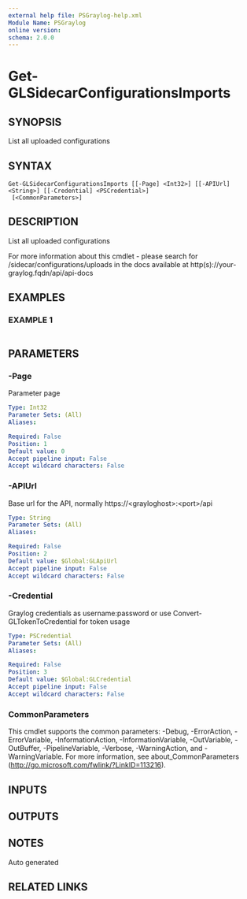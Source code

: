 ```yaml
---
external help file: PSGraylog-help.xml
Module Name: PSGraylog
online version:
schema: 2.0.0
---
```


# Get-GLSidecarConfigurationsImports

## SYNOPSIS
List all uploaded configurations

## SYNTAX

```
Get-GLSidecarConfigurationsImports [[-Page] <Int32>] [[-APIUrl] <String>] [[-Credential] <PSCredential>]
 [<CommonParameters>]
```

## DESCRIPTION
List all uploaded configurations


For more information about this cmdlet - please search for /sidecar/configurations/uploads in the docs available at http(s)://your-graylog.fqdn/api/api-docs

## EXAMPLES

### EXAMPLE 1
```

```

## PARAMETERS

### -Page
Parameter page

```yaml
Type: Int32
Parameter Sets: (All)
Aliases:

Required: False
Position: 1
Default value: 0
Accept pipeline input: False
Accept wildcard characters: False
```

### -APIUrl
Base url for the API, normally https://\<grayloghost\>:\<port\>/api

```yaml
Type: String
Parameter Sets: (All)
Aliases:

Required: False
Position: 2
Default value: $Global:GLApiUrl
Accept pipeline input: False
Accept wildcard characters: False
```

### -Credential
Graylog credentials as username:password or use Convert-GLTokenToCredential for token usage

```yaml
Type: PSCredential
Parameter Sets: (All)
Aliases:

Required: False
Position: 3
Default value: $Global:GLCredential
Accept pipeline input: False
Accept wildcard characters: False
```

### CommonParameters
This cmdlet supports the common parameters: -Debug, -ErrorAction, -ErrorVariable, -InformationAction, -InformationVariable, -OutVariable, -OutBuffer, -PipelineVariable, -Verbose, -WarningAction, and -WarningVariable. For more information, see about_CommonParameters (http://go.microsoft.com/fwlink/?LinkID=113216).

## INPUTS

## OUTPUTS

## NOTES
Auto generated

## RELATED LINKS
